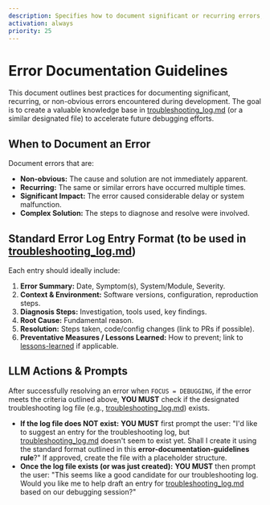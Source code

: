 ```yaml
---
description: Specifies how to document significant or recurring errors, their diagnosis, and resolutions. AI prompts for updates and creation.
activation: always
priority: 25
---
```

# Error Documentation Guidelines

This document outlines best practices for documenting significant, recurring, or non-obvious errors encountered during development. The goal is to create a valuable knowledge base in [troubleshooting_log.md](memory-bank/project/troubleshooting_log.md) (or a similar designated file) to accelerate future debugging efforts.

## When to Document an Error

Document errors that are:

- **Non-obvious:** The cause and solution are not immediately apparent.
- **Recurring:** The same or similar errors have occurred multiple times.
- **Significant Impact:** The error caused considerable delay or system malfunction.
- **Complex Solution:** The steps to diagnose and resolve were involved.

## Standard Error Log Entry Format (to be used in [troubleshooting_log.md](memory-bank/project/troubleshooting_log.md))

Each entry should ideally include:

1. **Error Summary:** Date, Symptom(s), System/Module, Severity.
2. **Context & Environment:** Software versions, configuration, reproduction steps.
3. **Diagnosis Steps:** Investigation, tools used, key findings.
4. **Root Cause:** Fundamental reason.
5. **Resolution:** Steps taken, code/config changes (link to PRs if possible).
6. **Preventative Measures / Lessons Learned:** How to prevent; link to [lessons-learned](memory-bank/project/lessons_learned.md) if applicable.

## LLM Actions & Prompts

After successfully resolving an error when `FOCUS = DEBUGGING`, if the error meets the criteria outlined above, **YOU MUST** check if the designated troubleshooting log file (e.g., [troubleshooting_log.md](memory-bank/project/troubleshooting_log.md)) exists.

- **If the log file does NOT exist:** **YOU MUST** first prompt the user: "I'd like to suggest an entry for the troubleshooting log, but [troubleshooting_log.md](memory-bank/project/troubleshooting_log.md) doesn't seem to exist yet. Shall I create it using the standard format outlined in this **error-documentation-guidelines rule**?" If approved, create the file with a placeholder structure.
- **Once the log file exists (or was just created):** **YOU MUST** then prompt the user: "This seems like a good candidate for our troubleshooting log. Would you like me to help draft an entry for [troubleshooting_log.md](memory-bank/project/troubleshooting_log.md) based on our debugging session?"
